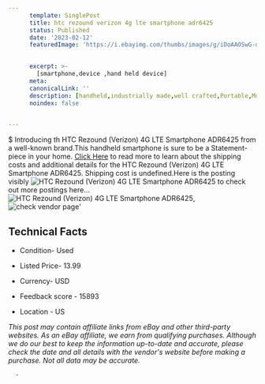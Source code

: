 ```yaml
---
      template: SinglePost
      title: htc rezound verizon 4g lte smartphone adr6425
      status: Published
      date: '2023-02-12'
      featuredImage: 'https://i.ebayimg.com/thumbs/images/g/iDoAAOSwG-di6WMC/s-l225.jpg'
       

      excerpt: >-
        [smartphone,device ,hand held device]
      meta:
      canonicalLink: ''
      description: [handheld,industrially made,well crafted,Portable,Mobile,Compact,Convenient,Lightweight,Maneuverable,Man-portable,Miniature,Carriable,Hand-held,Light,Holdable,Transportable,Mobile device,Pocket-sized,On-the-go,Wireless,Cordless,Compact size,Convenient size, smartphone,device ,hand held device]
      noindex: false
      

---
```

$
      Introducing th HTC Rezound (Verizon) 4G LTE Smartphone ADR6425 from a well-known brand.This handheld smartphone is sure to be a Statement-piece in your home. [Click Here](https://www.ebay.com/itm/134097777973?hash=item1f38d9b535%3Ag%3AiDoAAOSwG-di6WMC&mkevt=1&mkcid=1&mkrid=711-53200-19255-0&campid=%253CePNCampaignId%253E&customid=%253CreferenceId%253E&toolid=10049) to read more to learn about the shipping costs and additional details for the HTC Rezound (Verizon) 4G LTE Smartphone ADR6425. Shipping cost is undefined.Here is the posting visibly ![HTC Rezound (Verizon) 4G LTE Smartphone ADR6425](https://i.ebayimg.com/thumbs/images/g/iDoAAOSwG-di6WMC/s-l225.jpg) to check out more postings here... ![HTC Rezound (Verizon) 4G LTE Smartphone ADR6425](https://i.ebayimg.com/images/g/iDoAAOSwG-di6WMC/s-l1600.jpg), ![check vendor page](https://origin-galleryplus.ebayimg.com/ws/web/134097777973_2_0_1/225x225.jpg,https://origin-galleryplus.ebayimg.com/ws/web/134097777973_3_0_1/225x225.jpg,https://origin-galleryplus.ebayimg.com/ws/web/134097777973_4_0_1/225x225.jpg,https://origin-galleryplus.ebayimg.com/ws/web/134097777973_5_0_1/225x225.jpg)'

      

 ## Technical Facts 



     
      

 - Condition- Used 


      

 - Listed Price- 13.99 


      

 - Currency- USD 


      

 - Feedback score - 15893 


      

 - Location - US 


      
      

 *_This post may contain affiliate links from eBay and other third-party websites. As an eBay affiliate, we earn from qualifying purchases. Although we do our best to keep the information up-to-date and accurate, please check the date and all details with the vendor's website before making a purchase. Not all data may be accurate._*




      -
